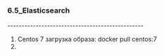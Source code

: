 ### 6.5_Elasticsearch </br>
------------------------------------------------ </br>
1) Centos 7 загрузка образа: docker pull centos:7 </br>
2) 
